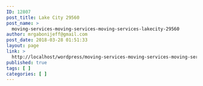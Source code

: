 ```yaml
---
ID: 12807
post_title: Lake City 29560
post_name: >
  moving-services-moving-services-moving-services-lakecity-29560
author: mrgabonijeff@gmail.com
post_date: 2018-03-28 01:51:33
layout: page
link: >
  http://localhost/wordpress/moving-services-moving-services-moving-services-lakecity-29560/
published: true
tags: [ ]
categories: [ ]
---
```

